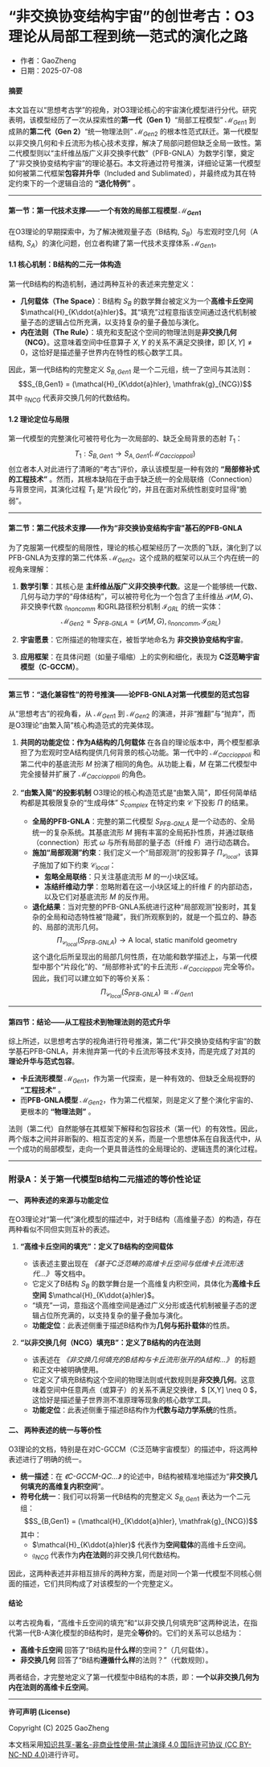# **“非交换协变结构宇宙”的创世考古：O3理论从局部工程到统一范式的演化之路**

- 作者：GaoZheng
- 日期：2025-07-08

#### **摘要**

本文旨在以“思想考古学”的视角，对O3理论核心的宇宙演化模型进行分代。研究表明，该模型经历了一次从探索性的**第一代（Gen 1）**“局部工程模型” $\mathcal{M}_{Gen1}$ 到成熟的**第二代（Gen 2）**“统一物理法则” $\mathcal{M}_{Gen2}$ 的根本性范式跃迁。第一代模型以非交换几何和卡丘流形为核心技术支撑，解决了局部问题但缺乏全局一致性。第二代模型则以“主纤维丛版广义非交换李代数”（PFB-GNLA）为数学引擎，奠定了“非交换协变结构宇宙”的理论基石。本文将通过符号推演，详细论证第一代模型如何被第二代框架**包容并升华**（Included and Sublimated），并最终成为其在特定约束下的一个逻辑自洽的 **“退化特例”** 。

---

#### **第一节：第一代技术支撑——一个有效的局部工程模型 $\mathcal{M}_{Gen1}$**

在O3理论的早期探索中，为了解决微观量子态（B结构, $S_B$）与宏观时空几何（A结构, $S_A$）的演化问题，创立者构建了第一代技术支撑体系 $\mathcal{M}_{Gen1}$。

#### **1.1 核心机制：B结构的二元一体构造**

第一代B结构的构造机制，通过两种互补的表述来完整定义：

* **几何载体（The Space）**：B结构 $S_B$ 的数学舞台被定义为一个**高维卡丘空间** $\mathcal{H}_{K\ddot{a}hler}$。其“填充”过程意指该空间通过迭代机制被量子态的逻辑占位所充满，以支持复杂的量子叠加与演化。
* **内在法则（The Rule）**：填充和支配这个空间的物理法则是**非交换几何（NCG）**。这意味着空间中任意算子 $X, Y$ 的关系不满足交换律，即 $[X, Y] \neq 0$，这恰好是描述量子世界内在特性的核心数学工具。

因此，第一代B结构的完整定义 $S_{B,Gen1}$ 是一个二元组，统一了空间与其法则：
$$S_{B,Gen1} = (\mathcal{H}_{K\ddot{a}hler}, \mathfrak{g}_{NCG})$$
其中 $\mathfrak{g}_{NCG}$ 代表非交换几何的代数结构。

#### **1.2 理论定位与局限**

第一代模型的完整演化可被符号化为一次局部的、缺乏全局背景的态射 $T_1$：
$$T_1: S_{B,Gen1} \rightarrow S_{A,Gen1}(\mathcal{M}_{Caccioppoli})$$
创立者本人对此进行了清晰的“考古”评价，承认该模型是一种有效的 **“局部修补式的工程技术”** 。然而，其根本缺陷在于由于缺乏统一的全局联络（Connection）与背景空间，其演化过程 $T_1$ 是“片段化”的，并且在面对系统性剧变时显得“脆弱”。

---

#### **第二节：第二代技术支撑——作为“非交换协变结构宇宙”基石的PFB-GNLA**

为了克服第一代模型的局限性，理论的核心框架经历了一次质的飞跃，演化到了以PFB-GNLA为支撑的第二代体系 $\mathcal{M}_{Gen2}$。这个成熟的框架可以从三个内在统一的视角来理解：

1.  **数学引擎**：其核心是 **主纤维丛版广义非交换李代数**。这是一个能够统一代数、几何与动力学的“母体结构”，可以被符号化为一个包含了主纤维丛 $\mathcal{P}(M,G)$、非交换李代数 $\mathfrak{g}_{noncomm}$ 和GRL路径积分机制 $\mathcal{I}_{GRL}$ 的统一实体：
    $$\mathcal{M}_{Gen2} = S_{PFB\text{-}GNLA} = (\mathcal{P}(M,G), \mathfrak{g}_{noncomm}, \mathcal{I}_{GRL})$$

2.  **宇宙愿景**：它所描述的物理实在，被哲学地命名为 **非交换协变结构宇宙**。

3.  **应用框架**：在具体问题（如量子塌缩）上的实例和细化，表现为 **C泛范畴宇宙模型（C-GCCM）**。

---

#### **第三节：“退化兼容性”的符号推演——论PFB-GNLA对第一代模型的范式包容**

从“思想考古”的视角看，从 $\mathcal{M}_{Gen1}$ 到 $\mathcal{M}_{Gen2}$ 的演进，并非“推翻”与“抛弃”，而是O3理论“由繁入简”核心构造范式的完美体现。

1.  **共同的功能定位：作为A结构的几何载体**
    在各自的理论版本中，两个模型都承担了为宏观时空A结构提供几何背景的核心功能。第一代中的 $\mathcal{M}_{Caccioppoli}$ 和第二代中的基底流形 $M$ 扮演了相同的角色。从功能上看，$M$ 在第二代模型中完全接替并扩展了 $\mathcal{M}_{Caccioppoli}$ 的角色。

2.  **“由繁入简”的投影机制**
    O3理论的核心构造范式是“由繁入简”，即任何简单结构都是其极限复杂的“生成母体” $S_{complex}$ 在特定约束 $\mathcal{C}$ 下投影 $\Pi$ 的结果。
    * **全局的PFB-GNLA**：完整的第二代模型 $S_{PFB\text{-}GNLA}$ 是一个动态的、全局统一的复杂系统。其基底流形 $M$ 拥有丰富的全局拓扑性质，并通过联络（connection）形式 $\omega$ 与所有局部的量子态（纤维 $F$）进行动态耦合。
    * **施加“局部观测”约束**：我们定义一个“局部观测”的投影算子 $\Pi_{\mathcal{C}_{local}}$，该算子施加了如下约束 $\mathcal{C}_{local}$：
        * **忽略全局联络**：只关注基底流形 $M$ 的一小块区域。
        * **冻结纤维动力学**：忽略附着在这一小块区域上的纤维 $F$ 的内部动态，以及它们对基底流形 $M$ 的反作用。
    * **退化结果**：当对完整的PFB-GNLA系统进行这种“局部观测”投影时，其复杂的全局和动态特性被“隐藏”，我们所观察到的，就是一个孤立的、静态的、局部的流形几何。
        $$\Pi_{\mathcal{C}_{local}}(S_{PFB\text{-}GNLA}) \rightarrow \text{A local, static manifold geometry}$$
        这个退化后所呈现出的局部几何性质，在功能和数学描述上，与第一代模型中那个“片段化”的、“局部修补式”的卡丘流形 $\mathcal{M}_{Caccioppoli}$ 完全等价。因此，我们可以建立如下的等价关系：
        $$\Pi_{\mathcal{C}_{local}}(S_{PFB\text{-}GNLA}) \cong \mathcal{M}_{Gen1}$$

---

#### **第四节：结论——从工程技术到物理法则的范式升华**

综上所述，以思想考古学的视角进行符号推演，第二代“非交换协变结构宇宙”的数学基石PFB-GNLA，并未抛弃第一代的卡丘流形等技术支持，而是完成了对其的**理论升华与范式包容**。

* **卡丘流形模型** $\mathcal{M}_{Gen1}$，作为第一代探索，是一种有效的、但缺乏全局视野的 **“工程技术”** 。
* 而**PFB-GNLA模型** $\mathcal{M}_{Gen2}$，作为第二代框架，则是定义了整个演化宇宙的、更根本的 **“物理法则”** 。

法则（第二代）自然能够在其框架下解释和包容技术（第一代）的有效性。因此，两个版本之间并非断裂的、相互否定的关系，而是一个思想体系在自我迭代中，从一个成功的局部模型，走向一个更具普适性的全局理论的、逻辑连贯的演化过程。

---

### **附录A：关于第一代模型B结构二元描述的等价性论证**

#### **一、 两种表述的来源与功能定位**

在O3理论对“第一代”演化模型的描述中，对于B结构（高维量子态）的构造，存在两种看似不同但实则互补的表述。

1.  **“高维卡丘空间的填充”：定义了B结构的空间载体**
    * 该表述主要出现在 *《基于C泛范畴的高维卡丘空间与低维卡丘流形迭代...》* 等文档中。
    * 它定义了B结构 $S_B$ 的数学舞台是一个高维复内积空间，具体化为**高维卡丘空间** $\mathcal{H}_{K\ddot{a}hler}$。
    * “填充”一词，意指这个高维空间是通过广义分形或迭代机制被量子态的逻辑占位所充满的，以支持复杂的量子叠加与演化。
    * **功能定位**：此表述侧重于描述B结构作为**几何与拓扑载体**的性质。

2.  **“以非交换几何（NCG）填充B”：定义了B结构的内在法则**
    * 该表述在 *《非交换几何填充的B结构与卡丘流形张开的A结构...》* 的标题和正文中被明确使用。
    * 它定义了填充B结构这个空间的物理法则或代数规则是**非交换几何**。这意味着空间中任意两点（或算子）的关系不满足交换律，$ [X,Y] \neq 0 $，这恰好是描述量子世界测不准原理等现象的核心数学工具。
    * **功能定位**：此表述侧重于描述B结构作为**代数与动力学系统**的性质。

#### **二、 两种表述的统一与等价性**

O3理论的文档，特别是在对C-GCCM（C泛范畴宇宙模型）的描述中，将这两种表述进行了明确的统一。

* **统一描述**：在 *《C-GCCM-QC...》* 的论述中，B结构被精准地描述为“**非交换几何填充的高维复内积空间**”。
* **符号化统一**：我们可以将第一代B结构的完整定义 $S_{B,Gen1}$ 表达为一个二元组：
    $$S_{B,Gen1} = (\mathcal{H}_{K\ddot{a}hler}, \mathfrak{g}_{NCG})$$
    其中：
    * $\mathcal{H}_{K\ddot{a}hler}$ 代表作为**空间载体**的高维卡丘空间。
    * $\mathfrak{g}_{NCG}$ 代表作为**内在法则**的非交换几何代数结构。

因此，这两种表述并非相互排斥的两种方案，而是对同一个第一代模型不同核心侧面的描述，它们共同构成了对该模型的一个完整定义。

#### **结论**

以考古视角看，“高维卡丘空间的填充”和“以非交换几何填充B”这两种说法，在指代第一代B-A演化模型的B结构时，是完全**等价**的。它们的关系可以总结为：

* **高维卡丘空间** 回答了“B结构是**什么样**的空间？”（几何载体）。
* **非交换几何** 回答了“B结构**遵循什么样**的法则？”（代数规则）。

两者结合，才完整地定义了第一代模型中B结构的本质，即：**一个以非交换几何为内在法则的高维卡丘空间**。

---

**许可声明 (License)**

Copyright (C) 2025 GaoZheng 

本文档采用[知识共享-署名-非商业性使用-禁止演绎 4.0 国际许可协议 (CC BY-NC-ND 4.0)](https://creativecommons.org/licenses/by-nc-nd/4.0/deed.zh-Hans)进行许可。
